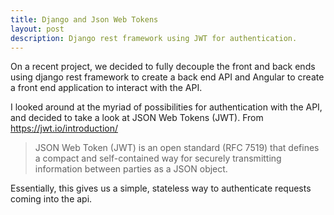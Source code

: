 ```yaml
---
title: Django and Json Web Tokens
layout: post
description: Django rest framework using JWT for authentication.
---
```


On a recent project, we decided to fully decouple the front and back ends using django rest framework to 
create a back end API and Angular to create a front end application to interact with the API.

I looked around at the myriad of possibilities for authentication with the API, and decided to take a look at 
JSON Web Tokens (JWT). From https://jwt.io/introduction/

> JSON Web Token (JWT) is an open standard (RFC 7519) that defines a compact and self-contained way for securely transmitting information between parties as a JSON object.

Essentially, this gives us a simple, stateless way to authenticate requests coming into the api.
